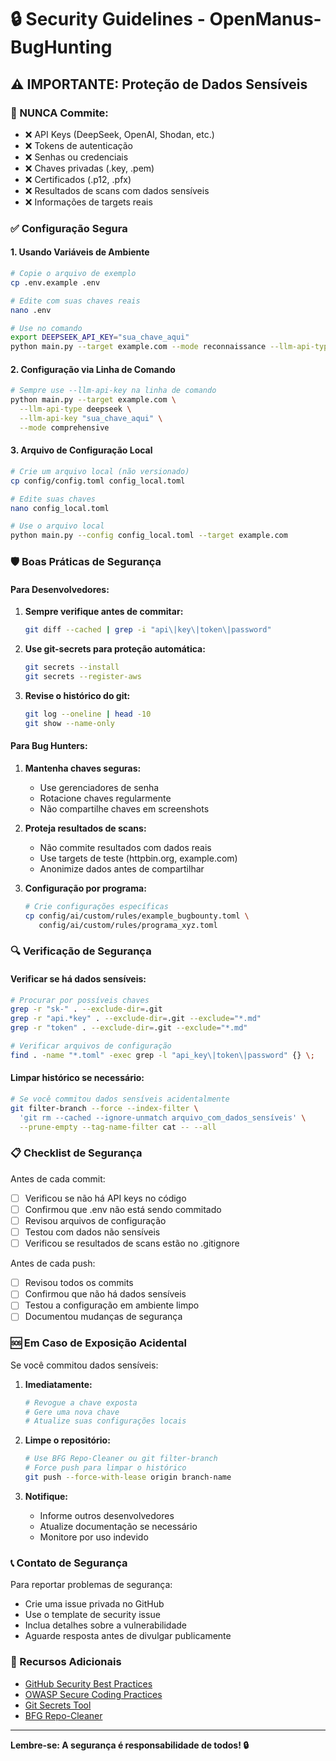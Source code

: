 # 🔒 Security Guidelines - OpenManus-BugHunting

## ⚠️ IMPORTANTE: Proteção de Dados Sensíveis

### 🚨 NUNCA Commite:
- ❌ API Keys (DeepSeek, OpenAI, Shodan, etc.)
- ❌ Tokens de autenticação
- ❌ Senhas ou credenciais
- ❌ Chaves privadas (.key, .pem)
- ❌ Certificados (.p12, .pfx)
- ❌ Resultados de scans com dados sensíveis
- ❌ Informações de targets reais

### ✅ Configuração Segura

#### 1. Usando Variáveis de Ambiente
```bash
# Copie o arquivo de exemplo
cp .env.example .env

# Edite com suas chaves reais
nano .env

# Use no comando
export DEEPSEEK_API_KEY="sua_chave_aqui"
python main.py --target example.com --mode reconnaissance --llm-api-type deepseek
```

#### 2. Configuração via Linha de Comando
```bash
# Sempre use --llm-api-key na linha de comando
python main.py --target example.com \
  --llm-api-type deepseek \
  --llm-api-key "sua_chave_aqui" \
  --mode comprehensive
```

#### 3. Arquivo de Configuração Local
```bash
# Crie um arquivo local (não versionado)
cp config/config.toml config_local.toml

# Edite suas chaves
nano config_local.toml

# Use o arquivo local
python main.py --config config_local.toml --target example.com
```

### 🛡️ Boas Práticas de Segurança

#### Para Desenvolvedores:
1. **Sempre verifique antes de commitar:**
   ```bash
   git diff --cached | grep -i "api\|key\|token\|password"
   ```

2. **Use git-secrets para proteção automática:**
   ```bash
   git secrets --install
   git secrets --register-aws
   ```

3. **Revise o histórico do git:**
   ```bash
   git log --oneline | head -10
   git show --name-only
   ```

#### Para Bug Hunters:
1. **Mantenha chaves seguras:**
   - Use gerenciadores de senha
   - Rotacione chaves regularmente
   - Não compartilhe chaves em screenshots

2. **Proteja resultados de scans:**
   - Não commite resultados com dados reais
   - Use targets de teste (httpbin.org, example.com)
   - Anonimize dados antes de compartilhar

3. **Configuração por programa:**
   ```bash
   # Crie configurações específicas
   cp config/ai/custom/rules/example_bugbounty.toml \
      config/ai/custom/rules/programa_xyz.toml
   ```

### 🔍 Verificação de Segurança

#### Verificar se há dados sensíveis:
```bash
# Procurar por possíveis chaves
grep -r "sk-" . --exclude-dir=.git
grep -r "api.*key" . --exclude-dir=.git --exclude="*.md"
grep -r "token" . --exclude-dir=.git --exclude="*.md"

# Verificar arquivos de configuração
find . -name "*.toml" -exec grep -l "api_key\|token\|password" {} \;
```

#### Limpar histórico se necessário:
```bash
# Se você commitou dados sensíveis acidentalmente
git filter-branch --force --index-filter \
  'git rm --cached --ignore-unmatch arquivo_com_dados_sensíveis' \
  --prune-empty --tag-name-filter cat -- --all
```

### 📋 Checklist de Segurança

Antes de cada commit:
- [ ] Verificou se não há API keys no código
- [ ] Confirmou que .env não está sendo commitado
- [ ] Revisou arquivos de configuração
- [ ] Testou com dados não sensíveis
- [ ] Verificou se resultados de scans estão no .gitignore

Antes de cada push:
- [ ] Revisou todos os commits
- [ ] Confirmou que não há dados sensíveis
- [ ] Testou a configuração em ambiente limpo
- [ ] Documentou mudanças de segurança

### 🆘 Em Caso de Exposição Acidental

Se você commitou dados sensíveis:

1. **Imediatamente:**
   ```bash
   # Revogue a chave exposta
   # Gere uma nova chave
   # Atualize suas configurações locais
   ```

2. **Limpe o repositório:**
   ```bash
   # Use BFG Repo-Cleaner ou git filter-branch
   # Force push para limpar o histórico
   git push --force-with-lease origin branch-name
   ```

3. **Notifique:**
   - Informe outros desenvolvedores
   - Atualize documentação se necessário
   - Monitore por uso indevido

### 📞 Contato de Segurança

Para reportar problemas de segurança:
- Crie uma issue privada no GitHub
- Use o template de security issue
- Inclua detalhes sobre a vulnerabilidade
- Aguarde resposta antes de divulgar publicamente

### 🔗 Recursos Adicionais

- [GitHub Security Best Practices](https://docs.github.com/en/code-security)
- [OWASP Secure Coding Practices](https://owasp.org/www-project-secure-coding-practices-quick-reference-guide/)
- [Git Secrets Tool](https://github.com/awslabs/git-secrets)
- [BFG Repo-Cleaner](https://rtyley.github.io/bfg-repo-cleaner/)

---

**Lembre-se: A segurança é responsabilidade de todos! 🔒**